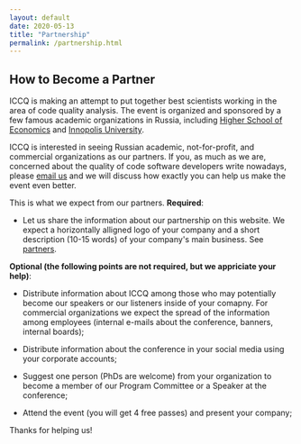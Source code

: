 ```yaml
---
layout: default
date: 2020-05-13
title: "Partnership"
permalink: /partnership.html
---
```


## How to Become a Partner

ICCQ is making an attempt to put together best scientists
working in the area of code quality analysis. The event is organized
and sponsored by a few famous academic organizations in Russia, including
[Higher School of Economics](https://www.hse.ru) and [Innopolis University](https://innopolis.university/).

ICCQ is interested in seeing Russian academic, not-for-profit, and commercial
organizations as our partners. If you, as much as we are,
concerned about the quality of code software developers write nowadays,
please [email us](mailto:partners@iccq.ru) and we will discuss
how exactly you can help us make the event even better. 

This is what we expect from our partners. 
**Required**: 
   * Let us share the information about our partnership
    on this website. We expect a horizontally alligned logo of your company and
    a short description (10-15 words) of your company's main business. See [partners](https://www.iccq.ru/2022.html#partners).

**Optional (the following points are not required, but we appriciate your help)**:
  * Distribute information about ICCQ among those who
    may potentially become our speakers or our listeners inside of your comapny.
    For commercial organizations we expect the spread of the information among employees
    (internal e-mails about the conference, banners, internal boards);
    
  * Distribute information about the conference in your social media using your corporate accounts;

  * Suggest one person (PhDs are welcome) from your organization to become
    a member of our Program Committee or a Speaker at the conference;

  * Attend the event (you will get 4 free passes) and present your company; 

Thanks for helping us!
